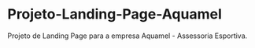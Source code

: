 # Projeto-Landing-Page-Aquamel
Projeto de Landing Page para a empresa Aquamel - Assessoria Esportiva.
